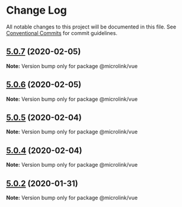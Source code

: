 # Change Log

All notable changes to this project will be documented in this file.
See [Conventional Commits](https://conventionalcommits.org) for commit guidelines.

## [5.0.7](http://github.com/microlinkhq/sdk/tree/master/packages/vue/compare/v5.0.6...v5.0.7) (2020-02-05)

**Note:** Version bump only for package @microlink/vue





## [5.0.6](http://github.com/microlinkhq/sdk/tree/master/packages/vue/compare/v5.0.5...v5.0.6) (2020-02-05)

**Note:** Version bump only for package @microlink/vue





## [5.0.5](http://github.com/microlinkhq/sdk/tree/master/packages/vue/compare/v5.0.4...v5.0.5) (2020-02-04)

**Note:** Version bump only for package @microlink/vue





## [5.0.4](http://github.com/microlinkhq/sdk/tree/master/packages/vue/compare/v5.0.3...v5.0.4) (2020-02-04)

**Note:** Version bump only for package @microlink/vue





## [5.0.2](http://github.com/microlinkhq/sdk/tree/master/packages/vue/compare/v5.0.1...v5.0.2) (2020-01-31)

**Note:** Version bump only for package @microlink/vue
